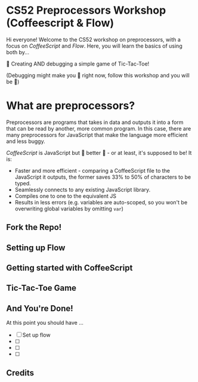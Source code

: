# CS52 Preprocessors Workshop (Coffeescript & Flow)

Hi everyone!  Welcome to the CS52 workshop on preprocessors, with a focus on *CoffeeScript* and *Flow*.  Here, you will learn the basics of using both by...

:rocket: Creating AND debugging a simple game of Tic-Tac-Toe!  

(Debugging might make you :running: right now, follow this workshop and you will be :metal:)

# What are preprocessors?

Preprocessors are programs that takes in data and outputs it into a form that can be read by another, more common program.  In this case, there are many preprocessors for JavaScript that make the language more efficient and less buggy.  

*CoffeeScript* is JavaScript but :punch: better :punch: - or at least, it's supposed to be!  It is:

- Faster and more efficient - comparing a CoffeeScript file to the JavaScript it outputs, the former saves 33% to 50% of characters to be typed.
- Seamlessly connects to any existing JavaScript library.
- Compiles one to one to the equivalent JS
- Results in less errors (e.g. variables are auto-scoped, so you won't be overwriting global variables by omitting `var`)

## Fork the Repo!

## Setting up Flow
## Getting started with CoffeeScript
## Tic-Tac-Toe Game

## And You're Done!
At this point you should have ...
- [ ] Set up flow
- [ ]
- [ ]
- [ ]

## Credits
